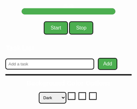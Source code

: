 
<html lang="en">
<head>
  <meta charset="UTF-8">
  <meta name="viewport" content="width=device-width, initial-scale=1.0">
  <title>Study Timer</title>
  <style>
    body {
      font-family: Arial, sans-serif;
      text-align: center;
      margin: 50px;
      color: white;
    }

    #timer {
      font-size: 2em;
      margin-bottom: 20px;
      outline: 2px solid black; /* Black outline for better visibility */
    }

    #progress-bar {
      width: 300px;
      height: 20px;
      background-color: #555;
      margin: 0 auto;
      overflow: hidden;
      border-radius: 10px;
    }

    #progress {
      height: 100%;
      background-color: #4CAF50;
      border-radius: 10px;
      transition: width 0.5s;
    }

    #controls {
      margin-top: 20px;
    }

    button {
      background-color: #4CAF50;
      color: white;
      border: none;
      padding: 10px 20px;
      text-align: center;
      text-decoration: none;
      display: inline-block;
      font-size: 16px;
      margin: 4px 2px;
      cursor: pointer;
      border-radius: 5px;
      outline: 2px solid black; /* Black outline for better visibility */
    }

    button:hover {
      background-color: #45a049;
    }

    button:disabled {
      background-color: #aaa;
      cursor: not-allowed;
    }

    #task-list {
      text-align: left;
      margin-top: 20px;
      max-width: 400px;
      margin-left: auto;
      margin-right: auto;
    }

    #task-input {
      width: 70%;
      padding: 8px;
      border: none;
      border-radius: 5px;
      margin-right: 10px;
      outline: 2px solid black; /* Black outline for better visibility */
    }

    #add-task-btn {
      background-color: #4CAF50;
      color: white;
      border: none;
      padding: 8px 15px;
      border-radius: 5px;
      cursor: pointer;
      outline: 2px solid black; /* Black outline for better visibility */
    }

    #tasks {
      list-style-type: none;
      padding: 0;
      outline: 2px solid black; /* Black outline for better visibility */
    }

    .color-dropdown {
      padding: 8px;
      border: none;
      border-radius: 5px;
      cursor: pointer;
      outline: 2px solid black; /* Black outline for better visibility */
    }

    .color-option {
      display: inline-block;
      width: 20px;
      height: 20px;
      margin: 0 5px;
      cursor: pointer;
      outline: 2px solid black; /* Black outline for better visibility */
    }
  </style>
</head>
<body>

  <div id="timer">25:00</div>

  <div id="progress-bar">
    <div id="progress"></div>
  </div>

  <div id="controls">
    <button onclick="startTimer()" id="startButton">Start</button>
    <button onclick="stopTimer()">Stop</button>
  </div>

  <div id="task-list">
    <h2>Task List</h2>
    <input type="text" id="task-input" placeholder="Add a task">
    <button onclick="addTask()" id="add-task-btn">Add</button>
    <ul id="tasks"></ul>
  </div>

  <div>
    <h2>Background Color Options</h2>
    <select id="colorDropdown" class="color-dropdown" onchange="changeBackgroundColor(this.value)">
      <option value="#333">Dark</option>
      <option value="#555">Medium</option>
      <option value="#1e3943">Custom</option>
    </select>
    <div class="color-option" onclick="changeBackgroundColor('#333')"></div>
    <div class="color-option" onclick="changeBackgroundColor('#555')"></div>
    <div class="color-option" onclick="changeBackgroundColor('#1e3943')"></div>
  </div>

  <script>
    let timer;
    let timeLeft = 1500; // 25 minutes in seconds

    function startTimer() {
      // Disable the start button to prevent multiple clicks
      document.getElementById('startButton').disabled = true;

      timer = setInterval(updateTimer, 1000);
    }

    function stopTimer() {
      clearInterval(timer);
      // Enable the start button when stopping the timer
      document.getElementById('startButton').disabled = false;
    }

    function updateTimer() {
      const minutes = Math.floor(timeLeft / 60);
      const seconds = timeLeft % 60;

      document.getElementById('timer').innerText = `${String(minutes).padStart(2, '0')}:${String(seconds).padStart(2, '0')}`;

      // Update progress bar
      const progress = ((1500 - timeLeft) / 1500) * 100;
      document.getElementById('progress').style.width = `${progress}%`;

      if (timeLeft === 0) {
        clearInterval(timer);
        alert('Time is up! Take a break.');
        // Enable the start button after the timer reaches zero
        document.getElementById('startButton').disabled = false;
      } else {
        timeLeft--;
      }
    }

    function addTask() {
      const taskInput = document.getElementById('task-input');
      const taskText = taskInput.value.trim();

      if (taskText !== '') {
        const tasksList = document.getElementById('tasks');
        const newTask = document.createElement('li');
        newTask.textContent = taskText;
        tasksList.appendChild(newTask);
        taskInput.value = '';
      }
    }

    function changeBackgroundColor(color) {
      document.body.style.backgroundColor = color;
    }
  </script>

</body>
</html>

